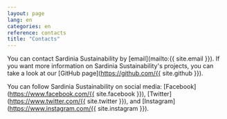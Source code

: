 ```yaml
---
layout: page
lang: en
categories: en
reference: contacts
title: "Contacts"
---
```


You can contact Sardinia Sustainability by [email](mailto:{{ site.email }}). If
you want more information on Sardinia Sustainability's projects, you can take a
look at our [GitHub page](https://github.com/{{ site.github }}).

You can follow Sardinia Sustainability on social media:
[Facebook](https://www.facebook.com/{{ site.facebook }}),
[Twitter](https://www.twitter.com/{{ site.twitter }}), and
[Instagram](https://www.instagram.com/{{ site.instagram }}).